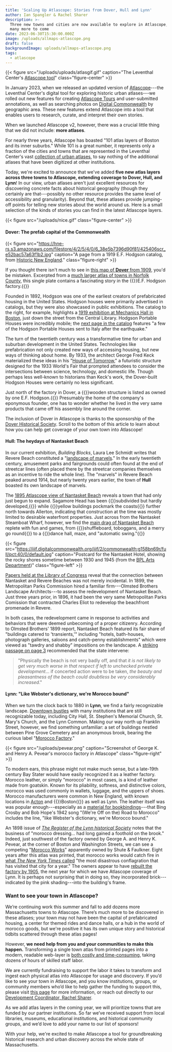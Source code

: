 ```yaml
---
title: 'Scaling Up Atlascope: Stories from Dover, Hull and Lynn'
author: Ian Spangler & Rachel Sharer
description: >-
  Three new towns and cities are now available to explore in Atlascope, with
  many more to come
date: 2023-06-30T15:30:00.000Z
image: /uploads/allmaps-atlascope.png
draft: false
backgroundImage: uploads/allmaps-atlascope.png
tags:
  - atlascope
---
```


{{< figure src="/uploads/uploads/atlasgif.gif" caption="The Leventhal Center's [Atlascope tool](https://atlascope.org)" class="figure-center" >}}

In January 2023, when we released an updated version of [Atlascope](https://atlascope.org)---the Leventhal Center's digital tool for exploring historic urban atlases---we rolled out new features for creating [Atlascope Tours](https://www.atlascope.org/#/view:tour$tour:346059865907527756) and user-submitted annotations, as well as searching photos on [Digital Commonwealth](https://digitalcommonwealth.org) by geographic area. These new features extend Atlascope into a tool that enables users to research, curate, and interpret their own stories.

When we launched Atlascope v2, however, there was a crucial little thing that we did not include: **more atlases**.

For nearly three years, Atlascope has boasted "101 atlas layers of Boston and its inner suburbs." While 101 is a great number, it represents only a fraction of the cities and towns that are represented in the Leventhal Center's vast [collection of urban atlases](https://collections.leventhalmap.org/search?per_page=100\&q=urban+atlas), to say nothing of the additional atlases that have been digitized at other institutions.

Today, we're excited to announce that we've added **five new atlas layers across three towns to Atlascope, extending coverage to Dover, Hull, and Lynn**! In our view, urban atlases aren't just excellent resources for discovering concrete facts about historical geography (though they certainly are that---possibly no other resource provides the same level of accessibility and granularity). Beyond that, these atlases provide jumping-off points for telling new stories about the world around us. Here is a small selection of the kinds of stories you can find in the latest Atlascope layers.

{{< figure src="/uploads/nice.gif" class="figure-center" >}}

#### Dover: The prefab capital of the Commonwealth

{{< figure src="https://hne-rs.s3.amazonaws.com/filestore/4/2/5/4/0/6_38e5b7396d90f81/425406scr_e52bac57a63f1b2.jpg" caption="A page from a 1919 E.F. Hodgson catalog, from [Historic New England](https://www.historicnewengland.org/explore/collections-access/gusn/283772/)." class="figure-right" >}}

If you thought there isn't much to see in [this map of **Dover** from 1909](https://atlascope.org/#/view:share$mode:glass$center:-71.28028,42.24533$zoom:17.37$base:maptiler-streets$overlay:ark:/76611/alj7lxnzb), you'd be mistaken. Excerpted from a [much larger atlas of towns in Norfolk County](https://collections.leventhalmap.org/search/commonwealth:jd475s50k), this single plate contains a fascinating story in the {{<popup img-src="/uploads/hodgson.png" target="blank">}}E.F. Hodgson factory.{{</popup>}}

Founded in 1892, Hodgson was one of the earliest creators of prefabricated housing in the United States. Hodgson houses were primarily advertised in catalogs, but they were also showcased in public exhibitions. The catalog to the right, for example, highlights a [1919 exhibition at Mechanics Hall in Boston](https://hne-rs.s3.amazonaws.com/filestore/4/2/5/4/0/6_38e5b7396d90f81/425406scr_e52bac57a63f1b2.jpg), just down the street from the Central Library. Hodgson Portable Houses were incredibly mobile; the [next page in the catalog](https://hne-rs.s3.amazonaws.com/filestore/4/2/5/4/0/7_2627dd8a26aa377/425407scr_317f7128beda161.jpg) features "a few of the Hodgson Portable Houses sent to Italy after the earthquake."

The turn of the twentieth century was a transformative time for urban and suburban development in the United States. Technologies like prefabrication not only created new ways of accessing housing, but new ways of thinking about home. By 1933, the architect George Fred Keck materialized these ideas in his "[House of Tomorrow](https://www.indianalandmarks.org/about/house-of-tomorrow/)," a futuristic structure designed for the 1933 World's Fair that prompted attendees to consider the intersections between science, technology, and domestic life. Though perhaps less well-known to historians than Keck's work, the Dover-built Hodgson Houses were certainly no less significant.

Just north of the factory in Dover, a {{<popup img-src="/uploads/hodgson-home.png" target="blank">}}wooden structure is listed as owned by one E.F. Hodgson.{{</popup>}} Presumably the home of the company's eponymous founder, one has to wonder whether he lived in the very same products that came off his assembly line around the corner.

The inclusion of Dover in Atlascope is thanks to the sponsorship of the [Dover Historical Society](http://doverhistoricalsociety.org). Scroll to the bottom of this article to learn about how you can help get coverage of your own town into Atlascope!

#### Hull: The heydays of Nantasket Beach

In our current exhibition, *Building Blocks*, Laura Lee Schmidt writes that Revere Beach constituted a "[landscape of marvels](https://www.leventhalmap.org/digital-exhibitions/building-blocks/topics/having-fun/)." In the early twentieth century, amusement parks and fairgrounds could often found at the end of streetcar lines (often placed there by the streetcar companies themselves as an incentive to ride the whole line). The "marvels" in Revere Beach peaked around 1914, but nearly twenty years earlier, the town of **Hull** boasted its own landscape of marvels.

The [1895 Atlascope view of Nantasket Beach](https://atlascope.org/#/view:share$mode:glass$center:-70.85802,42.27136$zoom:16.87$base:maptiler-streets$overlay:ark:/76611/algwfrn83) reveals a town that had only just begun to expand. Sagamore Head has been {{<popup img-src="/uploads/sagamore.png" target="blank">}}subdivided but hardly developed,{{</popup>}} while {{<popup img-src="/uploads/allerton.png" target="blank">}}yellow buildings pockmark the coasts{{</popup>}} further north towards Allerton, indicating that construction at the time was mostly limited to desirable waterfront properties. Just across from the Nantasket Steamboat Wharf, however, we find the [main drag of Nantasket Beach](https://atlascope.org/#/view:share$mode:glass$center:-70.85602,42.27099$zoom:17.64$base:massgis-2021-orthos$overlay:ark:/76611/algwfrn83) replete with fun and games, from {{<popup img-src="/uploads/merry.png" target="blank">}}shuffleboard, toboggans, and a merry go round{{</popup>}} to a {{<popup img-src="/uploads/hotel.png" target="blank">}}dance hall, maze, and "automatic swing."{{</popup>}}

{{< figure src="https://iiif.digitalcommonwealth.org/iiif/2/commonwealth:g158bn69r/full/pct:40/0/default.jpg" caption="Postcard for the Nantasket Hotel, showing the rocky shores sometime between 1930 and 1945 (from the [BPL Arts Department](https://www.digitalcommonwealth.org/search/commonwealth:g158bn68g))" class="figure-left" >}}

[Papers held at the Library of Congress](https://www.loc.gov/resource/mss52571.mss52571-02-071_0447_0505/?sp=3\&r=0.451,0.038,0.536,0.331,0) reveal that the connection between Nantasket and Revere Beaches was not merely incidental. In 1899, the Metropolitan Parks Commission hired a familiar firm---Olmsted Brothers Landscape Architects---to assess the redevelopment of Nantasket Beach. Just three years prior, in 1896, it had been the very same Metropolitan Parks Comission that contracted Charles Eliot to redevelop the beachfront promenade in Revere.

In both cases, the redevelopment came in response to activities and behaviors that were deemed unbecoming of a proper citizenry. According to Olmsted Brothers' 1899 report, Nantasket Beach featured its fair share of "buildings catered to 'transients,'" including "hotels, bath-houses, photograph galleries, saloons and catch-penny establishments" which were viewed as "tawdry and shabby" impositions on the landscape. A [striking passage on page 3](https://www.loc.gov/resource/mss52571.mss52571-02-071_0447_0505/?sp=4\&r=0.017,0.046,0.605,0.374,0) recommended that the state intervene:

> "Physically the beach is not very badly off, and that *it is not likely to get very much worse in that respect if left to unchecked private development*... if concerted action were to be taken, *the beauty and pleasantness of the beach could doubtless be very considerably increased*."

#### Lynn: "Like Webster's dictionary, we're Morocco bound"

When we turn the clock back to 1880 in **Lynn**, we find a fairly recognizable landscape. [Downtown bustles](https://atlascope.org/#/view:share$mode:glass$center:-70.95366,42.46398$zoom:18.02$base:maptiler-streets$overlay:ark:/76611/aliugq9xo) with many institutions that are still recognizable today, including City Hall, St. Stephen's Memorial Church, St. Mary's Church, and the Lynn Common. Making our way north up Franklin Street, however, we find something unfamiliar: a set of buildings nestled between Pine Grove Cemetery and an anonymous brook, bearing the curious label "[Morocco Factory](https://atlascope.org/#/view:share$mode:glass$center:-70.95812,42.47225$zoom:17.95$base:massgis-2021-orthos$overlay:ark:/76611/aliugq9xo)."

{{< figure src="/uploads/pevear.png" caption="Screenshot of George K. and Henry A. Pevear's morocco factory in Atlascope" class="figure-right" >}}

To modern ears, this phrase might not make much sense, but a late-19th century Bay Stater would have easily recognized it as a leather factory. Morocco leather, or simply "morocco" in most cases, is a kind of leather made from goatskin. Known for its pliability, softness, and distinctive colors, morocco was used commonly in wallets, luggage, and the uppers of shoes. Morocco manufacturers were common in New England, with known locations in [Acton](https://www.actonhistoricalsociety.org/blog/morocco-in-south-acton) and {{<popup img-src="/uploads/morocco-leather.jpeg" target="blank">}}Boston{{</popup>}} as well as Lynn. The leather itself was was popular enough---especially as a [material for bookbindings](https://www.baumanrarebooks.com/blog/the-secret-language-of-rare-books-morocco/)---that Bing Crosby and Bob Hope's 1942 song "(We're Off on the) Road to Morocco" includes the line, "like Webster's dictionary, we're Morocco bound."

An 1898 issue of *[The Register of the Lynn historical Society](https://archive.org/details/registeroflynnhi08lynn/page/n199/mode/2up)* notes that the business of "morocco dressing... had long gained a foothold on the brook." Indeed, just southwest of the factory owned by George A. and Henry K. Pevear, at the corner of Boston and Washington Streets, we can see a competing "[Morocco Works](https://atlascope.org/#/view:share$mode:glass$center:-70.95759,42.47162$zoom:18.87$base:massgis-2021-orthos$overlay:ark:/76611/aliugq9xo)" apparently owned by Shute & Faulkner. Eight years after this atlas was printed, that morocco works would catch fire in [what *The New York Times* called](https://www.nytimes.com/1888/12/23/archives/a-big-fire-in-lynn.html) "the most disastrous conflagration that has visited that city for a year." The owners appear to have [rebuilt the factory by 1905](https://atlascope.org/#/view:share$mode:glass$center:-70.95818,42.47133$zoom:18.87$base:massgis-2021-orthos$overlay:ark:/76611/aliyp2doa), the next year for which we have Atlascope coverage of Lynn. It is perhaps not surprising that in doing so, they incorporated brick---indicated by the pink shading---into the building's frame.

### Want to see your town in Atlascope?

We’re continuing work this summer and fall to add dozens more Massachusetts towns to Atlascope. There’s much more to be discovered in these atlases; your town may not have been the capital of prefabricated housing, a center for themed rides and dance halls, or a hub in the world of morocco goods, but we're positive it has its own unique story and historical tidbits scattered through these atlas pages!

However, **we need help from you and your communities to make this happen.** Transforming a single town atlas from printed pages into a modern, readable web-layer is [both costly and time-consuming](https://www.leventhalmap.org/articles/atlascope-explained-looking-between-the-cracks/), taking dozens of hours of skilled staff labor.

We are currently fundraising to support the labor it takes to transform and ingest each physical atlas into Atlascope for usage and discovery. If you’d like to see your town in Atlascope, and you know institutions, groups, or community members who’d like to help gather the funding to support this, please visit [this page](https://www.leventhalmap.org/donate/sponsor-an-atlas/) for more information, or reach out directly to our [Development Coordinator, Rachel Sharer](https://www.leventhalmap.org/about/people/rachel-sharer/).

As we add atlas layers in the coming year, we will prioritize towns that are funded by our partner institutions. So far we’ve received support from local libraries, museums, educational institutions, and historical community groups, and we’d love to add your name to our list of sponsors!

With your help, we're excited to make Atlascope a tool for groundbreaking historical research and urban discovery across the whole state of Massachusetts.

